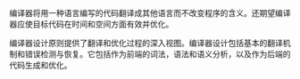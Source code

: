 编译器将用一种语言编写的代码翻译成其他语言而不改变程序的含义。还期望编译器应使目标代码在时间和空间方面有效并优化。

编译器设计原则提供了翻译和优化过程的深入视图。编译器设计包括基本的翻译机制和错误检测与恢复。它包括作为前端的词法，语法和语义分析，以及作为后端的代码生成和优化。


